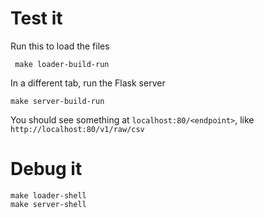 # Test it

Run this to load the files
```
 make loader-build-run
```

In a different tab, run the Flask server

```
make server-build-run
```

You should see something at `localhost:80/<endpoint>`, like
`http://localhost:80/v1/raw/csv`

 # Debug it

 ```
 make loader-shell
 make server-shell
 ```
